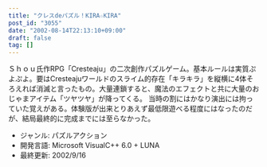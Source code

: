 ```yaml
---
title: "クレスdeパズル！KIRA☆KIRA"
post_id: "3055"
date: "2002-08-14T22:13:10+09:00"
draft: false
tag: []
---
```



Ｓｈｏｕ氏作RPG「Cresteaju」の二次創作パズルゲーム。基本ルールは実質ぷよぷよ。要はCresteajuワールドのスライム的存在「キラキラ」を縦横に4体そろえれば消滅と言ったもの。大量連鎖すると、魔法のエフェクトと共に大量のおじゃまアイテム「ツヤツヤ」が降ってくる。  当時の割にはかなり演出には拘っていた覚えがある。体験版が出来とりあえず最低限遊べる程度にはなったのだが、結局最終的に完成までには至らなかった。

  * ジャンル: パズルアクション
  * 開発言語: Microsoft VisualC++ 6.0 + LUNA
  * 最終更新: 2002/9/16
